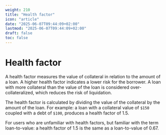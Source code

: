 ```yaml
---
weight: 210
title: "Health factor"
icon: "article"
date: "2025-06-07T09:44:09+02:00"
lastmod: "2025-06-07T09:44:09+02:00"
draft: false
toc: false
---
```

# Health factor

A health factor measures the value of collateral in relation to the amount of a loan. A higher health factor indicates a lower risk for the borrower. A loan with more collateral than the value of the loan is considered over-collateralized, which reduces the risk of liquidation. 

The health factor is calculated by dividing the value of the collateral by the amount of the loan. For example: a loan with a collateral value of `$150` coupled with a debt of `$100`, produces a health factor of 1.5.

For users who are unfamiliar with health factors, but familiar with the term loan-to-value: a health factor of 1.5 is the same as a loan-to-value of 0.67.
